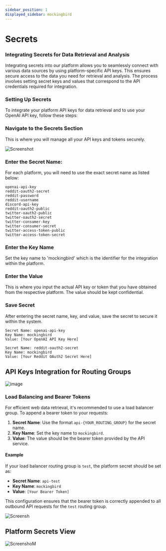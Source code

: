```yaml
---
sidebar_position: 1
displayed_sidebar: mockingbird
---
```


# Secrets

### Integrating Secrets for Data Retrieval and Analysis

Integrating secrets into our platform allows you to seamlessly connect with various data sources by using
platform-specific API keys.
This ensures secure access to the data you need for retrieval and analysis.
The process involves setting secret keys and values that correspond to the API credentials required for integration.

### Setting Up Secrets

To integrate your platform API keys for data retrieval and to use your OpenAI API key, follow these steps:

### Navigate to the Secrets Section

This is where you will manage all your API keys and tokens securely.

![Screenshot](https://github.com/zeus-fyi/zeus/assets/17446735/4e927018-b089-44b9-a129-969c0d5ff7c6)

### Enter the Secret Name:

For each platform, you will need to use the exact secret name as listed below:

    openai-api-key
    reddit-oauth2-secret
    reddit-password
    reddit-username
    discord-api-key
    reddit-oauth2-public
    twitter-oauth2-public
    twitter-oauth2-secret
    twitter-consumer-key
    twitter-consumer-secret
    twitter-access-token-public
    twitter-access-token-secret

### Enter the Key Name

Set the key name to 'mockingbird' which is the identifier for the integration within the platform.

### Enter the Value

This is where you input the actual API key or token that you have obtained from the respective platform. The value
should be kept confidential.

### Save Secret

After entering the secret name, key, and value, save the secret to secure it within the system.

    Secret Name: openai-api-key
    Key Name: mockingbird
    Value: [Your OpenAI API Key Here]
    
    Secret Name: reddit-oauth2-secret
    Key Name: mockingbird
    Value: [Your Reddit OAuth2 Secret Here]

## API Keys Integration for Routing Groups

![image](https://github.com/zeus-fyi/zeus/assets/17446735/6f476ee0-df38-4bc9-9a9c-5a417ab5a342)

### Load Balancing and Bearer Tokens

For efficient web data retrieval, it's recommended to use a load balancer group. To append a bearer token to your
requests:

1. **Secret Name**: Use the format `api-{YOUR_ROUTING_GROUP}` for the secret name.
2. **Key Name**: Set the key name to `mockingbird`.
3. **Value**: The value should be the bearer token provided by the API service.

#### Example

If your load balancer routing group is `test`, the platform secret should be set as:

- **Secret Name**: `api-test`
- **Key Name**: `mockingbird`
- **Value**: `[Your Bearer Token]`

This configuration ensures that the bearer token is correctly appended to all outbound API requests for the `test`
routing group.

![Screensh](https://github.com/zeus-fyi/zeus/assets/17446735/e8598c39-56e9-427b-ac40-b676e165970a)

## Platform Secrets View

![ScreenshoM](https://github.com/zeus-fyi/zeus/assets/17446735/5f14b4cf-2285-40b9-a60f-a42f8060d7c1)